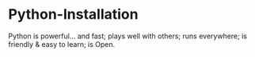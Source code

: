 # Python-Installation
Python is powerful... and fast; plays well with others; runs everywhere; is friendly &amp; easy to learn; is Open.
